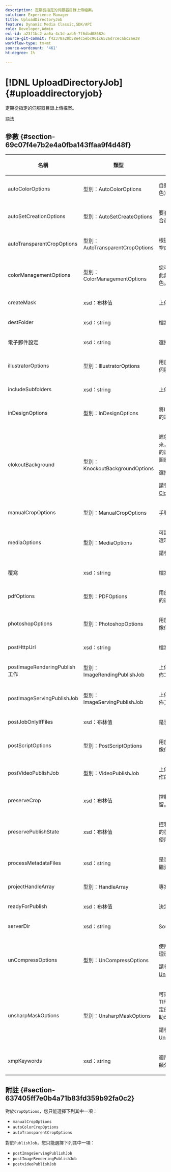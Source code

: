 ```yaml
---
description: 定期從指定的伺服器目錄上傳檔案。
solution: Experience Manager
title: UploadDirectoryJob
feature: Dynamic Media Classic,SDK/API
role: Developer,Admin
exl-id: a23f1bc2-aa6a-4c1d-aab5-7f6dbd08682c
source-git-commit: f42378a20b58e4c5ebc961c6526d7cecabc2ae38
workflow-type: tm+mt
source-wordcount: '461'
ht-degree: 1%

---
```


# [!DNL UploadDirectoryJob]{#uploaddirectoryjob}

定期從指定的伺服器目錄上傳檔案。

語法

## 參數 {#section-69c07f4e7b2e4a0fba143ffaa9f4d48f}

<table id="table_6E40A78846F444BDB8E437413B90CFCE"> 
 <thead> 
  <tr> 
   <th colname="col1" class="entry"> <p>名稱 </p> </th> 
   <th colname="col2" class="entry"> <p>類型 </p> </th> 
   <th colname="col3" class="entry"> <p>說明 </p> </th> 
  </tr> 
 </thead>
 <tbody> 
  <tr> 
   <td colname="col1"> <span class="codeph"> <span class="varname"> autoColorOptions</span> </span> </td> 
   <td colname="col2"> <span class="codeph">型別：AutoColorOptions</span> </td> 
   <td colname="col3"> <p>自動影像裁切選項（根據顏色）。 </p> </td> 
  </tr> 
  <tr> 
   <td colname="col1"> <span class="codeph"> <span class="varname"> autoSetCreationOptions</span> </span> </td> 
   <td colname="col2"> <span class="codeph">型別：AutoSetCreateOptions</span> </td> 
   <td colname="col3"> <p>要套用至已上傳檔案的自動集合產生指令碼陣列。 </p> </td> 
  </tr> 
  <tr> 
   <td colname="col1"> <span class="codeph"> <span class="varname"> autoTransparentCropOptions</span> </span> </td> 
   <td colname="col2"> <span class="codeph">型別：AutoTransparentCropOptions</span> </td> 
   <td colname="col3"> <p>根據透明度，移除影像邊緣的空白區域。 </p> </td> 
  </tr> 
  <tr> 
   <td colname="col1"> <span class="codeph"> <span class="varname"> colorManagementOptions</span> </span> </td> 
   <td colname="col2"> <span class="codeph">型別：ColorManagementOptions</span> </td> 
   <td colname="col3"> <p>您可在上傳期間指定的選項。 此集會影響如何管理上傳的顏色。 </p> </td> 
  </tr> 
  <tr> 
   <td colname="col1"> <span class="codeph"> <span class="varname"> createMask</span> </span> </td> 
   <td colname="col2"> <span class="codeph"> xsd：布林值</span> </td> 
   <td colname="col3"> <p>上傳時是否要建立遮罩。 </p> </td> 
  </tr> 
  <tr> 
   <td colname="col1"> <span class="codeph"> <span class="varname"> destFolder</span> </span> </td> 
   <td colname="col2"> <span class="codeph"> xsd：string</span> </td> 
   <td colname="col3"> <p>檔案的IPS資料夾。 </p> </td> 
  </tr> 
  <tr> 
   <td colname="col1"> <span class="codeph"> <span class="varname">電子郵件設定</span> </span> </td> 
   <td colname="col2"> <span class="codeph"> xsd：string</span> </td> 
   <td colname="col3"> <p>選擇電子郵件設定。 </p> </td> 
  </tr> 
  <tr> 
   <td colname="col1"> <span class="codeph"> <span class="varname"> illustratorOptions</span> </span> </td> 
   <td colname="col2"> <span class="codeph">型別：IllustratorOptions</span> </td> 
   <td colname="col3"> <p>用於上傳Illustrator檔案至影像伺服器的選項。 </p> </td> 
  </tr> 
  <tr> 
   <td colname="col1"> <span class="codeph"> <span class="varname"> includeSubfolders</span> </span> </td> 
   <td colname="col2"> <span class="codeph"> xsd：string</span> </td> 
   <td colname="col3"> <p>上傳時是否包含子資料夾。 </p> </td> 
  </tr> 
  <tr> 
   <td colname="col1"> <span class="codeph"> <span class="varname"> inDesignOptions</span> </span> </td> 
   <td colname="col2"> <span class="codeph">型別：InDesignOptions</span> </td> 
   <td colname="col3"> <p>將InDesign檔案上傳至伺服器的選項。 </p> </td> 
  </tr> 
  <tr> 
   <td colname="col1"> <span class="codeph"> <span class="varname"> clokoutBackground</span> </span> </td> 
   <td colname="col2"> <span class="codeph">型別：KnockoutBackgroundOptions</span> </td> 
   <td colname="col3"> <p>遮色所選影像的背景。 如此一來，您就可以用主旨影像之外的透明度，將影像覆蓋在其他圖層上。 </p> <p>選擇性. </p> <p>請參閱<a href="../../types/c-data-types/r-knockout-background-options.md#reference-9196371848964d91842b337640791c9c" format="dita" scope="local"> ClokoutBackgroundOptions</a>。 </p> </td> 
  </tr> 
  <tr> 
   <td colname="col1"> <span class="codeph"> <span class="varname"> manualCropOptions</span> </span> </td> 
   <td colname="col2"> <span class="codeph">型別：ManualCropOptions</span> </td> 
   <td colname="col3"> <p>手動影像裁切選項。 </p> </td> 
  </tr> 
  <tr> 
   <td colname="col1"> <span class="codeph"> <span class="varname"> mediaOptions</span> </span> </td> 
   <td colname="col2"> <span class="codeph">型別：MediaOptions</span> </td> 
   <td colname="col3"> <p>可讓您從視訊設定縮圖影像的選項。 </p> <p>請參閱<a href="../../types/c-data-types/r-media-options.md#reference-18618fc6803a4b6e994bbb48eba93b5b" format="dita" scope="local"> MediaOptions</a>。 </p> </td> 
  </tr> 
  <tr> 
   <td colname="col1"> <span class="codeph"> <span class="varname">覆寫</span> </span> </td> 
   <td colname="col2"> <span class="codeph"> xsd：string</span> </td> 
   <td colname="col3"> <p>檔案上傳覆寫選項。 </p> </td> 
  </tr> 
  <tr> 
   <td colname="col1"> <span class="codeph"> <span class="varname"> pdfOptions</span> </span> </td> 
   <td colname="col2"> <span class="codeph">型別：PDFOptions</span> </td> 
   <td colname="col3"> <p>用於上傳PDF檔案至影像伺服器的選項。 </p> </td> 
  </tr> 
  <tr> 
   <td colname="col1"> <span class="codeph"> <span class="varname"> photoshopOptions</span> </span> </td> 
   <td colname="col2"> <span class="codeph">型別：PhotoshopOptions</span> </td> 
   <td colname="col3"> <p>用於上傳Photoshop檔案至影像伺服器的選項。 </p> </td> 
  </tr> 
  <tr> 
   <td colname="col1"> <span class="codeph"> <span class="varname"> postHttpUrl</span> </span> </td> 
   <td colname="col2"> <span class="codeph"> xsd：string</span> </td> 
   <td colname="col3"> <p>檔案上傳目的地的URL。 </p> </td> 
  </tr> 
  <tr> 
   <td colname="col1"> <span class="codeph"> <span class="varname"> postImageRenderingPublish</span> </span>工作 </td> 
   <td colname="col2"> <span class="codeph">型別：ImageRendingPublishJob</span> </td> 
   <td colname="col3"> <p>上傳完成後執行的影像演算發佈工作的詳細資料。 </p> </td> 
  </tr> 
  <tr> 
   <td colname="col1"> <span class="codeph"> <span class="varname"> postImageServingPublishJob</span> </span> </td> 
   <td colname="col2"> <span class="codeph">型別：ImageServingPublishJob</span> </td> 
   <td colname="col3"> <p>上傳完成後執行的影像伺服發佈工作的詳細資料。 </p> </td> 
  </tr> 
  <tr> 
   <td colname="col1"> <span class="codeph"> <span class="varname"> postJobOnlyIfFiles</span> </span> </td> 
   <td colname="col2"> <span class="codeph"> xsd：布林值</span> </td> 
   <td colname="col3"> <p>是否只上傳檔案。 </p> </td> 
  </tr> 
  <tr> 
   <td colname="col1"> <span class="codeph"> <span class="varname"> postScriptOptions</span> </span> </td> 
   <td colname="col2"> <span class="codeph">型別：PostScriptOptions</span> </td> 
   <td colname="col3"> <p>用於上傳Post Script檔案至影像伺服器的選項。 </p> </td> 
  </tr> 
  <tr> 
   <td colname="col1"> <span class="codeph"> <span class="varname"> postVideoPublishJob</span> </span> </td> 
   <td colname="col2"> <span class="codeph">型別：VideoPublishJob</span> </td> 
   <td colname="col3"> <p>上傳完成後執行的視訊發佈工作的詳細資料。 </p> </td> 
  </tr> 
  <tr> 
   <td colname="col1"> <span class="codeph"> <span class="varname"> preserveCrop</span> </span> </td> 
   <td colname="col2"> <span class="codeph"> xsd：布林值</span> </td> 
   <td colname="col3"> <p>控制任何現有裁切定義的保留。 預設為true。 </p> </td> 
  </tr> 
  <tr> 
   <td colname="col1"> <span class="codeph"> <span class="varname"> preservePublishState</span> </span> </td> 
   <td colname="col2"> <span class="codeph"> xsd：布林值</span> </td> 
   <td colname="col3"> <p>控制覆寫時是否保留現有資產的發佈狀態。 如果未設定，則使用公司預設設定。 </p> </td> 
  </tr> 
  <tr> 
   <td colname="col1"> <span class="codeph"> <span class="varname"> processMetadataFiles</span> </span> </td> 
   <td colname="col2"> <span class="codeph"> xsd：string</span> </td> 
   <td colname="col3"> <p>是否要為此工作處理個別的中繼資料XML檔案。 </p> </td> 
  </tr> 
  <tr> 
   <td colname="col1"> <span class="codeph"> <span class="varname"> projectHandleArray</span> </span> </td> 
   <td colname="col2"> <span class="codeph">型別：HandleArray</span> </td> 
   <td colname="col3"> <p>專案控制代碼陣列。 </p> </td> 
  </tr> 
  <tr> 
   <td colname="col1"> <span class="codeph"> <span class="varname"> readyForPublish</span> </span> </td> 
   <td colname="col2"> <span class="codeph"> xsd：布林值</span> </td> 
   <td colname="col3"> <p>決定檔案是否標示為可發佈。 </p> </td> 
  </tr> 
  <tr> 
   <td colname="col1"> <span class="codeph"> <span class="varname"> serverDir</span> </span> </td> 
   <td colname="col2"> <span class="codeph"> xsd：string</span> </td> 
   <td colname="col3"> <p>Source上傳目錄。 </p> </td> 
  </tr> 
  <tr> 
   <td colname="col1"> <span class="codeph"> <span class="varname"> unCompressOptions</span> </span> </td> 
   <td colname="col2"> <span class="codeph">型別：UnCompressOptions</span> </td> 
   <td colname="col3"> <p>使用這些可選設定來擷取及處理已上傳TAR/ZIP檔案的內容。 </p> <p>請參閱<a href="../../types/c-data-types/r-uncompress-options.md#reference-510ec7028b1540bc9b58745f242d49d5" format="dita" scope="local"> UnCompressOptions</a>。 </p> </td> 
  </tr> 
  <tr> 
   <td colname="col1"> <span class="codeph"> <span class="varname"> unsharpMaskOptions</span> </span> </td> 
   <td colname="col2"> <span class="codeph">型別：UnsharpMaskOptions</span> </td> 
   <td colname="col3"> <p>可讓您在建立最佳化的金字塔TIF檔案時控制遮色片銳利化設定的選項。 使用這些設定來協助改善影像銳利度。 </p> <p>請參閱<a href="https://experienceleague.adobe.com/docs/dynamic-media-developer-resources/image-production-api/data-types/r-unsharp-mask-options.html"> UnsharpMaskOptions</a>。 </p> </td> 
  </tr> 
  <tr> 
   <td colname="col1"> <p> <span class="codeph"> <span class="varname"> xmpKeywords</span> </span> </p> </td> 
   <td colname="col2"> <p> <span class="codeph"> xsd：string</span> </p> </td> 
   <td colname="col3"> <p>適用於上傳工作中所有專案的額外中繼資料選項 </p> </td> 
  </tr> 
 </tbody> 
</table>

## 附註 {#section-637405ff7e0b4a71b83fd359b92fa0c2}

對於`CropOptions`，您只能選擇下列其中一項：

* `manualCropOptions`
* `autoColorCropOptions`
* `autoTransparentCropOptions`

對於`PublishJob`，您只能選擇下列其中一項：

* `postImageServingPublishJob`
* `postImageRenderingPublishJob`
* `postvideoPublishJob`
